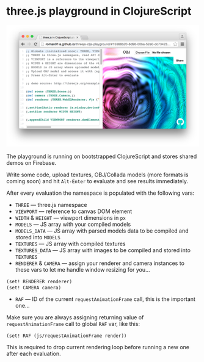 # three.js playground in ClojureScript

![demo](screenshot.png)

The playground is running on bootstrapped ClojureScript and stores shared demos on Firebase.

Write some code, upload textures, OBJ/Collada models (more formats is coming soon) and hit `Alt-Enter` to evaluate and see results immediately.

After every evaluation the namespace is populated with the following vars:

- `THREE` — three.js namespace
- `VIEWPORT` — reference to canvas DOM element
- `WIDTH` & `HEIGHT` — viewport dimensions in `px`
- `MODELS` — JS array with your compiled models
- `MODELS_DATA` — JS array with parsed models data to be compiled and stored into `MODELS`
- `TEXTURES` — JS array with compiled textures
- `TEXTURES_DATA` — JS array with images to be compiled and stored into `TEXTURES`
- `RENDERER` & `CAMERA` — assign your renderer and camera instances to these vars to let me handle window resizing for you...

```clojurescript
(set! RENDERER renderer)
(set! CAMERA camera)
```

- `RAF` — ID of the current `requestAnimationFrame` call, this is the important one...

Make sure you are always assigning returning value of `requestAnimationFrame` call to global `RAF` var, like this:

```clojurescript
(set! RAF (js/requestAnimationFrame render))
```

This is required to drop current rendering loop before running a new one after each evaluation.
